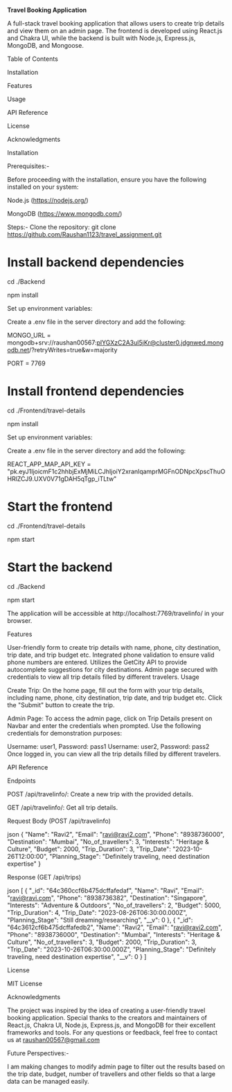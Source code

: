 **Travel Booking Application**

A full-stack travel booking application that allows users to create trip details and view them on an admin page. The frontend is developed using React.js and Chakra UI, while the backend is built with Node.js, Express.js, MongoDB, and Mongoose.

Table of Contents

  Installation
  
  Features
  
  Usage
  
  API Reference
  
  License
  
  Acknowledgments

Installation

Prerequisites:-

Before proceeding with the installation, ensure you have the following installed on your system:

Node.js (https://nodejs.org/)

MongoDB (https://www.mongodb.com/)

Steps:-
Clone the repository:
git clone https://github.com/Raushan1123/travel_assignment.git

# Install backend dependencies

cd ./Backend

npm install

Set up environment variables:

Create a .env file in the server directory and add the following:

MONGO_URL = mongodb+srv://raushan00567:plYGXzC2A3ul5jKr@cluster0.jdgnwed.mongodb.net/?retryWrites=true&w=majority

PORT = 7769

# Install frontend dependencies

cd ./Frontend/travel-details

npm install

Set up environment variables:

Create a .env file in the server directory and add the following:

REACT_APP_MAP_API_KEY = "pk.eyJ1IjoicmF1c2hhbjExMjMiLCJhIjoiY2xranlqamprMGFnODNpcXpscThuOHRlZCJ9.UXV0V71gDAH5qTgp_iTLtw"

# Start the frontend

cd ./Frontend/travel-details

npm start

# Start the backend

cd ./Backend

npm start

The application will be accessible at http://localhost:7769/travelinfo/ in your browser.

Features

User-friendly form to create trip details with name, phone, city destination, trip date, and trip budget etc.
Integrated phone validation to ensure valid phone numbers are entered.
Utilizes the GetCity API to provide autocomplete suggestions for city destinations.
Admin page secured with credentials to view all trip details filled by different travelers.
Usage

Create Trip: On the home page, fill out the form with your trip details, including name, phone, city destination, trip date, and trip budget etc. Click the "Submit" button to create the trip.

Admin Page: To access the admin page, click on Trip Details present on Navbar and enter the credentials when prompted. Use the following credentials for demonstration purposes:

Username: user1, Password: pass1
Username: user2, Password: pass2
Once logged in, you can view all the trip details filled by different travelers.

API Reference

Endpoints

POST /api/travelinfo/: Create a new trip with the provided details.

GET /api/travelinfo/: Get all trip details.

Request Body (POST /api/travelinfo)

json
{
          "Name": "Ravi2",
          "Email": "ravi@ravi2.com",
          "Phone": "8938736000",
          "Destination": "Mumbai",
          "No_of_travellers": 3,
          "Interests": "Heritage & Culture",
          "Budget": 2000,
          "Trip_Duration": 3,
          "Trip_Date": "2023-10-26T12:00:00",
          "Planning_Stage": "Definitely traveling, need destination expertise"
}

Response (GET /api/trips)

json
[
    {
        "_id": "64c360ccf6b475dcffafedaf",
        "Name": "Ravi",
        "Email": "ravi@ravi.com",
        "Phone": "8938736382",
        "Destination": "Singapore",
        "Interests": "Adventure & Outdoors",
        "No_of_travellers": 2,
        "Budget": 5000,
        "Trip_Duration": 4,
        "Trip_Date": "2023-08-26T06:30:00.000Z",
        "Planning_Stage": "Still dreaming/researching",
        "__v": 0
    },
    {
        "_id": "64c3612cf6b475dcffafedb2",
        "Name": "Ravi2",
        "Email": "ravi@ravi2.com",
        "Phone": "8938736000",
        "Destination": "Mumbai",
        "Interests": "Heritage & Culture",
        "No_of_travellers": 3,
        "Budget": 2000,
        "Trip_Duration": 3,
        "Trip_Date": "2023-10-26T06:30:00.000Z",
        "Planning_Stage": "Definitely traveling, need destination expertise",
        "__v": 0
    }
]

License

MIT License

Acknowledgments

The project was inspired by the idea of creating a user-friendly travel booking application.
Special thanks to the creators and maintainers of React.js, Chakra UI, Node.js, Express.js, and MongoDB for their excellent frameworks and tools.
For any questions or feedback, feel free to contact us at raushan00567@gmail.com

Future Perspectives:-

I am making changes to modify admin page to filter out the results based on the trip date, budget, number of travellers and other fields so that a large data can be managed easily.
